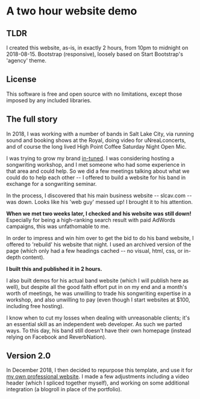 # A two hour website demo

## TLDR
I created this website, as-is, in exactly 2 hours, from 10pm to midnight on 2018-08-15. Bootstrap (responsive), loosely based on Start Bootstrap's 'agency' theme.

## License
This software is free and open source with no limitations, except those imposed by any included libraries.

## The full story

In 2018, I was working with a number of bands in Salt Lake City, via running sound and booking shows at the Royal, doing video for uNreaLconcerts, and of course the long lived High Point Coffee Saturday Night Open Mic.

I was trying to grow my brand [in-tuned](https://in-tuned.com). I was considering hosting a songwriting workshop, and I met someone who had some experience in that area and could help. So we did a few meetings talking about what we could do to help each other -- I offered to build a website for his band in exchange for a songwriting seminar.

In the process, I discovered that his main business website -- slcav.com -- was down. Looks like his 'web guy' messed up! I brought it to his attention.

**When we met two weeks later, I checked and his website was still down!** Especially for being a high-ranking search result with paid AdWords campaigns, this was unfathomable to me.

In order to impress and win him over to get the bid to do his band website, I offered to 'rebuild' his website that night. I used an archived version of the page (which only had a few headings cached -- no visual, html, css, or in-depth content).

**I built this and published it in 2 hours.**

I also built demos for his actual band website (which I will publish here as well), but despite all the good faith effort put in on my end and a month's worth of meetings, he was unwilling to trade his songwriting expertise in a workshop, and also unwilling to pay (even though I start websites at $100, including free hosting).

I know when to cut my losses when dealing with unreasonable clients; it's an essential skill as an independent web developer. As such we parted ways. To this day, his band still doesn't have their own homepage (instead relying on Facebook and ReverbNation).

## Version 2.0
In December 2018, I then decided to repurpose this template, and use it for [my own professional website](https://ratm.io). I made a few adjustments including a video header (which I spliced together myself), and working on some additional integration (a blogroll in place of the portfolio).